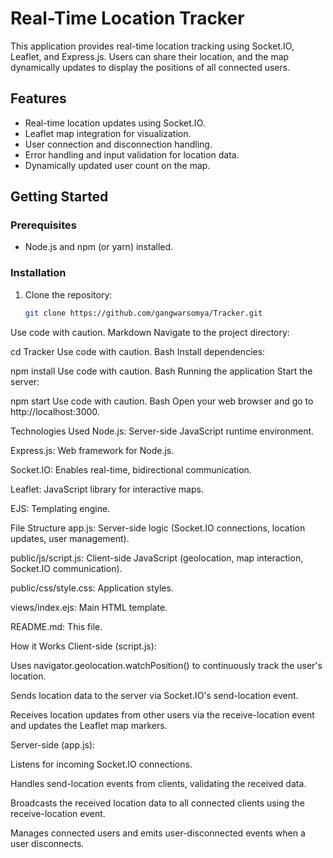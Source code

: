 # Real-Time Location Tracker

This application provides real-time location tracking using Socket.IO, Leaflet, and Express.js. Users can share their location, and the map dynamically updates to display the positions of all connected users.

## Features

* Real-time location updates using Socket.IO.
* Leaflet map integration for visualization.
* User connection and disconnection handling.
* Error handling and input validation for location data.
* Dynamically updated user count on the map.

## Getting Started

### Prerequisites

* Node.js and npm (or yarn) installed.

### Installation

1. Clone the repository:
   ```bash
   git clone https://github.com/gangwarsomya/Tracker.git
Use code with caution.
Markdown
Navigate to the project directory:

cd Tracker
Use code with caution.
Bash
Install dependencies:

npm install
Use code with caution.
Bash
Running the application
Start the server:

npm start
Use code with caution.
Bash
Open your web browser and go to http://localhost:3000.

Technologies Used
Node.js: Server-side JavaScript runtime environment.

Express.js: Web framework for Node.js.

Socket.IO: Enables real-time, bidirectional communication.

Leaflet: JavaScript library for interactive maps.

EJS: Templating engine.

File Structure
app.js: Server-side logic (Socket.IO connections, location updates, user management).

public/js/script.js: Client-side JavaScript (geolocation, map interaction, Socket.IO communication).

public/css/style.css: Application styles.

views/index.ejs: Main HTML template.

README.md: This file.

How it Works
Client-side (script.js):

Uses navigator.geolocation.watchPosition() to continuously track the user's location.

Sends location data to the server via Socket.IO's send-location event.

Receives location updates from other users via the receive-location event and updates the Leaflet map markers.

Server-side (app.js):

Listens for incoming Socket.IO connections.

Handles send-location events from clients, validating the received data.

Broadcasts the received location data to all connected clients using the receive-location event.

Manages connected users and emits user-disconnected events when a user disconnects.
